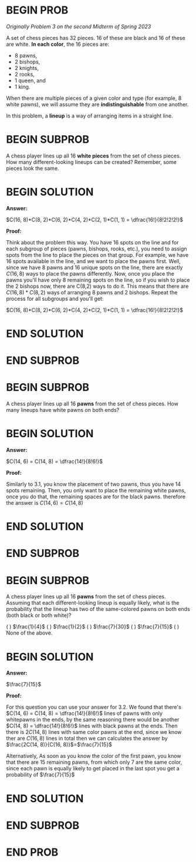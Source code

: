 # BEGIN PROB

<i>Originally Problem 3 on the second Midterm of Spring 2023</i>

A set of chess pieces has $32$ pieces. $16$ of these are black and $16$ of these are white. **In each color**, the $16$ pieces are:

- $8$ pawns,
- $2$ bishops,
- $2$ knights,
- $2$ rooks,
- $1$ queen, and 
- $1$ king.

When there are multiple pieces of a given color and type (for example, $8$ white pawns), we will assume they are **indistinguishable** from one another.

In this problem, a **lineup** is a way of arranging items in a straight line.

# BEGIN SUBPROB

A chess player lines up all $16$ **white pieces** from the set of chess pieces. How many different-looking lineups can be created?
Remember, some pieces look the same.

# BEGIN SOLUTION


**Answer:** 

$C(16, 8)*C(8, 2)*C(6, 2)*C(4, 2)*C(2, 1)*C(1, 1) = \dfrac{16!}{8!2!2!2!}$

**Proof:** 

Think about the problem this way. You have 16 spots on the line and for each subgroup of pieces (pawns, bishops, rooks, etc.), you need to assign spots from the line to place the pieces on that group. For example, we have 16 spots available in the line, and we want to place the pawns first. Well, since we have 8 pawns and 16 unique spots on the line, there are exactly $C(16,8)$ ways to place the pawns differently. Now, once you place the pawns you'll have only 8 remaining spots on the line, so if you wish to place the 2 bishops now, there are C(8,2)  ways to do it. This means that there are $C(16,8)*C(8,2)$ ways of arranging 8 pawns and 2 bishops. Repeat the process for all subgroups and you'll get:
<br>

$C(16, 8)*C(8, 2)*C(6, 2)*C(4, 2)*C(2, 1)*C(1, 1) = \dfrac{16!}{8!2!2!2!}$


# END SOLUTION

# END SUBPROB

# BEGIN SUBPROB

A chess player lines up all 16 **pawns** from the set of chess pieces. How many lineups have white pawns on both ends?

# BEGIN SOLUTION

**Answer:** 

$C(14, 6) = C(14, 8) = \dfrac{14!}{8!6!}$

**Proof:** 

Similarly to 3.1, you know the placement of two pawns, thus you have 14 spots remaining. Then, you only want to place the remaining white pawns, once you do that, the remaining spaces are for the black pawns. therefore the answer is $C(14,6)=C(14,8)$ 

# END SOLUTION

# END SUBPROB

# BEGIN SUBPROB

A chess player lines up all 16 **pawns** from the set of
chess pieces. Assuming that each different-looking lineup is equally
likely, what is the probability that the lineup has two of the
same-colored pawns on both ends (both black or both white)?

( ) $\frac{1}{4}$
( ) $\frac{1}{2}$
( ) $\frac{7}{30}$
( ) $\frac{7}{15}$
( ) None of the above.

# BEGIN SOLUTION

**Answer:** 

$\frac{7}{15}$

**Proof:** 

For this question you can use your answer for 3.2. We found that there's $C(14, 6) = C(14, 8) = \dfrac{14!}{8!6!}$ lines of pawns with only whitepawns in the ends, by the same reasoning there would be another $C(14, 8) = \dfrac{14!}{8!6!}$ lines with black pawns at the ends. Then there is $2C(14, 8)$ lines with same color pawns at the end, since we know ther are $C(16, 8)$ lines in total then we can calculates the answer by $\frac{2C(14, 8)}{C(16, 8)}$=$\frac{7}{15}$

Alternatively, As soon as you know the color of the first pawn, you know that there are 15 remaining pawns, from which only 7 are the same color, since each pawn is equally likely to get placed in the last spot you get a probability of  $\frac{7}{15}$


# END SOLUTION

# END SUBPROB

# END PROB